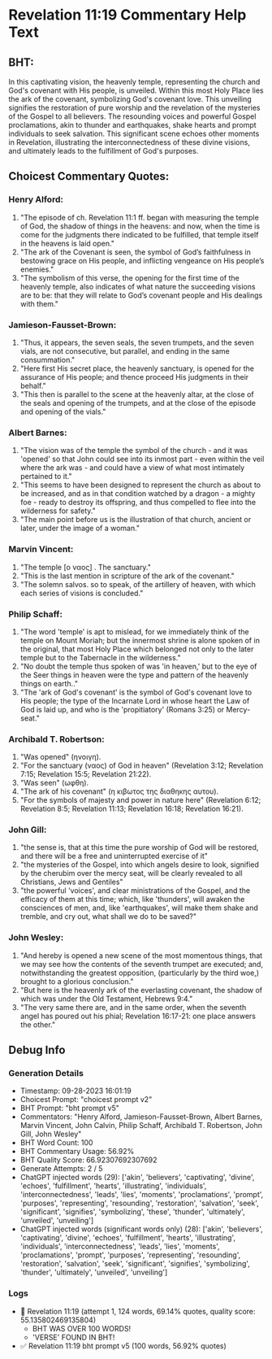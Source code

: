 # Revelation 11:19 Commentary Help Text

## BHT:
In this captivating vision, the heavenly temple, representing the church and God's covenant with His people, is unveiled. Within this most Holy Place lies the ark of the covenant, symbolizing God's covenant love. This unveiling signifies the restoration of pure worship and the revelation of the mysteries of the Gospel to all believers. The resounding voices and powerful Gospel proclamations, akin to thunder and earthquakes, shake hearts and prompt individuals to seek salvation. This significant scene echoes other moments in Revelation, illustrating the interconnectedness of these divine visions, and ultimately leads to the fulfillment of God's purposes.

## Choicest Commentary Quotes:
### Henry Alford:
1. "The episode of ch. Revelation 11:1 ff. began with measuring the temple of God, the shadow of things in the heavens: and now, when the time is come for the judgments there indicated to be fulfilled, that temple itself in the heavens is laid open."
2. "The ark of the Covenant is seen, the symbol of God’s faithfulness in bestowing grace on His people, and inflicting vengeance on His people’s enemies."
3. "The symbolism of this verse, the opening for the first time of the heavenly temple, also indicates of what nature the succeeding visions are to be: that they will relate to God’s covenant people and His dealings with them."

### Jamieson-Fausset-Brown:
1. "Thus, it appears, the seven seals, the seven trumpets, and the seven vials, are not consecutive, but parallel, and ending in the same consummation."
2. "Here first His secret place, the heavenly sanctuary, is opened for the assurance of His people; and thence proceed His judgments in their behalf."
3. "This then is parallel to the scene at the heavenly altar, at the close of the seals and opening of the trumpets, and at the close of the episode and opening of the vials."

### Albert Barnes:
1. "The vision was of the temple the symbol of the church - and it was 'opened' so that John could see into its inmost part - even within the veil where the ark was - and could have a view of what most intimately pertained to it." 
2. "This seems to have been designed to represent the church as about to be increased, and as in that condition watched by a dragon - a mighty foe - ready to destroy its offspring, and thus compelled to flee into the wilderness for safety." 
3. "The main point before us is the illustration of that church, ancient or later, under the image of a woman."

### Marvin Vincent:
1. "The temple [ο ναος] . The sanctuary."
2. "This is the last mention in scripture of the ark of the covenant."
3. "The solemn salvos. so to speak, of the artillery of heaven, with which each series of visions is concluded."

### Philip Schaff:
1. "The word 'temple' is apt to mislead, for we immediately think of the temple on Mount Moriah; but the innermost shrine is alone spoken of in the original, that most Holy Place which belonged not only to the later temple but to the Tabernacle in the wilderness."
2. "No doubt the temple thus spoken of was 'in heaven,' but to the eye of the Seer things in heaven were the type and pattern of the heavenly things on earth.."
3. "The 'ark of God's covenant' is the symbol of God's covenant love to His people; the type of the Incarnate Lord in whose heart the Law of God is laid up, and who is the 'propitiatory' (Romans 3:25) or Mercy-seat."

### Archibald T. Robertson:
1. "Was opened" (ηνοιγη).
2. "For the sanctuary (ναος) of God in heaven" (Revelation 3:12; Revelation 7:15; Revelation 15:5; Revelation 21:22).
3. "Was seen" (ωφθη).
4. "The ark of his covenant" (η κιβωτος της διαθηκης αυτου).
5. "For the symbols of majesty and power in nature here" (Revelation 6:12; Revelation 8:5; Revelation 11:13; Revelation 16:18; Revelation 16:21).

### John Gill:
1. "the sense is, that at this time the pure worship of God will be restored, and there will be a free and uninterrupted exercise of it"
2. "the mysteries of the Gospel, into which angels desire to look, signified by the cherubim over the mercy seat, will be clearly revealed to all Christians, Jews and Gentiles"
3. "the powerful 'voices', and clear ministrations of the Gospel, and the efficacy of them at this time; which, like 'thunders', will awaken the consciences of men, and, like 'earthquakes', will make them shake and tremble, and cry out, what shall we do to be saved?"

### John Wesley:
1. "And hereby is opened a new scene of the most momentous things, that we may see how the contents of the seventh trumpet are executed; and, notwithstanding the greatest opposition, (particularly by the third woe,) brought to a glorious conclusion."
2. "But here is the heavenly ark of the everlasting covenant, the shadow of which was under the Old Testament, Hebrews 9:4."
3. "The very same there are, and in the same order, when the seventh angel has poured out his phial; Revelation 16:17-21: one place answers the other."


## Debug Info
### Generation Details
- Timestamp: 09-28-2023 16:01:19
- Choicest Prompt: "choicest prompt v2"
- BHT Prompt: "bht prompt v5"
- Commentators: "Henry Alford, Jamieson-Fausset-Brown, Albert Barnes, Marvin Vincent, John Calvin, Philip Schaff, Archibald T. Robertson, John Gill, John Wesley"
- BHT Word Count: 100
- BHT Commentary Usage: 56.92%
- BHT Quality Score: 66.92307692307692
- Generate Attempts: 2 / 5
- ChatGPT injected words (29):
	['akin', 'believers', 'captivating', 'divine', 'echoes', 'fulfillment', 'hearts', 'illustrating', 'individuals', 'interconnectedness', 'leads', 'lies', 'moments', 'proclamations', 'prompt', 'purposes', 'representing', 'resounding', 'restoration', 'salvation', 'seek', 'significant', 'signifies', 'symbolizing', 'these', 'thunder', 'ultimately', 'unveiled', 'unveiling']
- ChatGPT injected words (significant words only) (28):
	['akin', 'believers', 'captivating', 'divine', 'echoes', 'fulfillment', 'hearts', 'illustrating', 'individuals', 'interconnectedness', 'leads', 'lies', 'moments', 'proclamations', 'prompt', 'purposes', 'representing', 'resounding', 'restoration', 'salvation', 'seek', 'significant', 'signifies', 'symbolizing', 'thunder', 'ultimately', 'unveiled', 'unveiling']

### Logs
- 🔄 Revelation 11:19 (attempt 1, 124 words, 69.14% quotes, quality score: 55.135802469135804) 
	- BHT WAS OVER 100 WORDS! 
	- 'VERSE' FOUND IN BHT!
- ✅ Revelation 11:19 bht prompt v5 (100 words, 56.92% quotes)